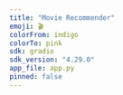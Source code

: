 ```yaml
---
title: "Movie Recommender"
emoji: 🎬
colorFrom: indigo
colorTo: pink
sdk: gradio
sdk_version: "4.29.0"
app_file: app.py
pinned: false
---
```

